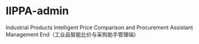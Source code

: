# IIPPA-admin
Industrial Products Intelligent Price Comparison and Procurement Assistant Management End（工业品智能比价与采购助手管理端）
